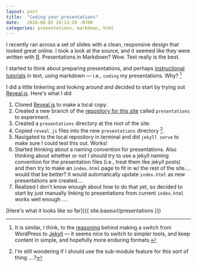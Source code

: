 ```yaml
---
layout: post
title:  "Coding your presentations"
date:   2016-06-02 19:12:29 -0700
categories: presentations, markdown, html
---
```

I recently ran across a set of slides with a clean, responsive design that looked great online. I took a look at the source, and it seemed like they were written with [R](https://support.rstudio.com/hc/en-us/articles/200486468-Authoring-R-Presentations). Presentations in Markdown? Wow. Text really is the best.<!--break-->

I started to think about preparing presentations, and perhaps [instructional tutorials](https://www.youtube.com/playlist?list=PLV8eqWoGXke5D5bmwscUhow1RJKWZmMRZ) in text, using markdown — i.e., ```coding``` my presentations. Why? [^fn-why]

I did a little tinkering and looking around and decided to start by trying out [Reveal.js](https://github.com/hakimel/reveal.js). Here's what I did

1. Cloned [Reveal.js](https://github.com/hakimel/reveal.js) to make a local copy.
2. Created a new branch of the [repository for this site]() called ```presentations``` to experiment.
3. Created a ```presentations``` directory at the root of the site.
4. Copied ```reveal.js``` files into the new ```presentations``` directory  [^fn-wondering].
5. Navigated to the local repository in terminal and did ```jekyll serve``` to make sure I could test this out. Works!
6. Started thinking about a naming convention for presentations. Also thinking about whether or not I should try to use a jekyll naming convention for the presentation files (i.e., treat them like jekyll posts)  and then try to make an ```index.html``` page to fit in w/ the rest of the site…. would that be better? It would automatically update ```index.html``` as new presentations are created….
7. Realized I don't know enough about how to do that yet, so decided to start by just manually linking to presentations from current ```index.html``` works well enough ….


[Here's what it looks like so far]({{ site.baseurl/presentations }})


[^fn-why]: It is similar, I think, to the [reasoning](http://jmcglone.com/notes/2014/05/03/using-github-to-create-and-host-a-personal-website) behind making a switch from WordPress to [Jekyll](http://jekyllrb.com) — it seems nice to switch to simpler tools, and keep content in simple, and hopefully more enduring formats.
[^fn-wondering]: I'm still wondering if I should use the sub-module feature for this sort of thing ….?